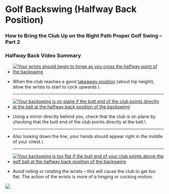 # Golf Backswing (Halfway Back Position)

### How to Bring the Club Up on the Right Path Proper Golf Swing – Part 2

### Halfway Back Video Summary

&#x20;

* [![Your wrists should begin to hinge as you cross the halfway point of the backswing](https://free-online-golf-tips.com/wp-content/uploads/golf-backswing-wrist-hinge-288x288.png)](https://free-online-golf-tips.com/wp-content/uploads/golf-backswing-wrist-hinge.png)
*   When the club reaches a good [takeaway position](https://free-online-golf-tips.com/fundamental-golf-tips/golf-swing-tips/golf-swing-takeaway/) (about hip height), allow the wrists to start to cock upwards.\


    ***
* [![Your backswing is on plane if the butt end of the club points directly at the ball at the halfway back position of the backswing](https://free-online-golf-tips.com/wp-content/uploads/golf-backswing-on-plane-288x288.png)](https://free-online-golf-tips.com/wp-content/uploads/golf-backswing-on-plane.png)
*   Using a mirror directly behind you, check that the club is on plane by checking that the butt end of the club points directly at the ball.\


    ***
*   Also looking down the line, your hands should appear right in the middle of your chest.\


    ***
* [![Your backswing is too flat if the butt end of your club points above the golf ball at the halfway back position of the backswing](https://free-online-golf-tips.com/wp-content/uploads/golf-backswing-too-flat-288x288.png)](https://free-online-golf-tips.com/wp-content/uploads/golf-backswing-too-flat.png)
* Avoid _rolling_ or rotating the wrists – this will cause the club to get too flat. The action of the wrists is more of a hinging or cocking motion.

![](https://free-online-golf-tips.com/wp-content/uploads/golf-backswing-hands-in-front-of-chest-288x288.png)

